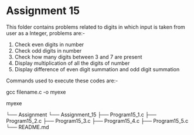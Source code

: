 # Assignment 15
 This folder contains problems related to digits in which input is taken from user as a Integer, problems are:- 
 1. Check even digits in number
 2. Check odd digits in number
 3. Check how many digits between 3 and 7 are present
 4. Display multiplication of all the digits of number
 5. Display difference of even digit summation and odd digit summation
 
 Commands used to execute these codes are:- 
 
 gcc filename.c -o myexe 
 
 myexe

└── Assignment
    └── Assignment_15
        ├── Program15_1.c
        ├── Program15_2.c
        ├── Program15_3.c
        ├── Program15_4.c
        ├── Program15_5.c
        └── README.md
